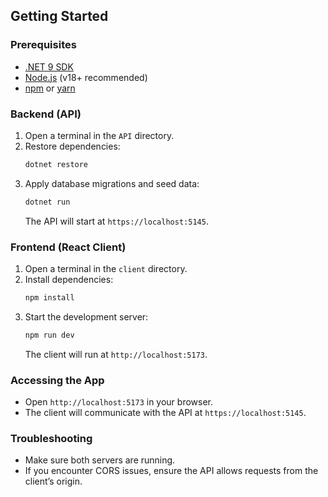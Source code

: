 ## Getting Started

### Prerequisites

- [.NET 9 SDK](https://dotnet.microsoft.com/download/dotnet/9.0)
- [Node.js](https://nodejs.org/) (v18+ recommended)
- [npm](https://www.npmjs.com/) or [yarn](https://yarnpkg.com/)

### Backend (API)

1. Open a terminal in the `API` directory.
2. Restore dependencies:
   ```sh
   dotnet restore
   ```
3. Apply database migrations and seed data:
   ```sh
   dotnet run
   ```
   The API will start at `https://localhost:5145`.

### Frontend (React Client)

1. Open a terminal in the `client` directory.
2. Install dependencies:
   ```sh
   npm install
   ```
3. Start the development server:
   ```sh
   npm run dev
   ```
   The client will run at `http://localhost:5173`.

### Accessing the App

- Open `http://localhost:5173` in your browser.
- The client will communicate with the API at `https://localhost:5145`.

### Troubleshooting

- Make sure both servers are running.
- If you encounter CORS issues, ensure the API allows requests from the client’s origin.
